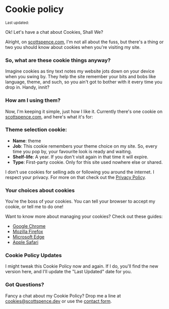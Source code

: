 <script>
  import {
    DateUpdated, 
    Small 
  } from '$lib/components'
</script>

# Cookie policy

<Small>
  Last updated: <DateUpdated date="2023-12-01" small="true" />
</Small>

Ok! Let's have a chat about Cookies, Shall We?

Alright, on [scottspence.com](), I'm not all about the fuss, but
there's a thing or two you should know about cookies when you're
visiting my site.

### So, what are these cookie things anyway?

Imagine cookies as tiny text notes my website jots down on your device
when you swing by. They help the site remember your bits and bobs like
language, theme, and such, so you ain't got to bother with it every
time you drop in. Handy, innit?

### How am I using them?

Now, I'm keeping it simple, just how I like it. Currently there's one
cookie on [scottspence.com](), and here's what it's for:

### Theme selection cookie:

- **Name**: theme
- **Job**: This cookie remembers your theme choice on my site. So,
  every time you pop by, your favourite look is ready and waiting.
- **Shelf-life**: A year. If you don't visit again in that time it
  will expire.
- **Type**: First-party cookie. Only for this site used nowhere else
  or shared.

I don’t use cookies for selling ads or following you around the
internet. I respect your privacy. For more on that check out the
[Privacy Policy](/privacy-policy).

### Your choices about cookies

You're the boss of your cookies. You can tell your browser to accept
my cookie, or tell me to do one!

Want to know more about managing your cookies? Check out these guides:

- [Google Chrome]
- [Mozilla Firefox]
- [Microsoft Edge]
- [Apple Safari]

### Cookie Policy Updates

I might tweak this Cookie Policy now and again. If I do, you'll find
the new version here, and I'll update the "Last Updated" date for you.

### Got Questions?

Fancy a chat about my Cookie Policy? Drop me a line at
[cookies@scottspence.dev] or use the [contact form].

<!-- Links -->

[google chrome]: https://support.google.com/chrome/answer/95647
[Mozilla Firefox]:
  https://support.mozilla.org/en-US/kb/enable-and-disable-cookies-website-preferences
[Microsoft Edge]:
  https://support.microsoft.com/en-us/microsoft-edge/delete-cookies-in-microsoft-edge-63947406-40ac-c3b8-57b9-2a946a29ae09
[Apple Safari]:
  https://support.apple.com/guide/safari/manage-cookies-and-website-data-sfri11471/mac
[cookies@scottspence.dev]:
  mailto:cookies@scottspence.dev?subject=Cookie%20Concern&body=Hi%20Scott%2C%0D%0A%0D%0AI%20have%20a%20concern%20about%20cookies%20on%20your%20site.
[contact form]: /contact
